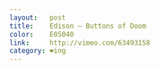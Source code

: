 ```yaml
---
layout:   post
title:    Edison – Buttons of Doom
color:    E05040
link:     http://vimeo.com/63493158
category: ❤ing
---
```


<div class="embed" data-url="http://vimeo.com/63493158">

</div>

